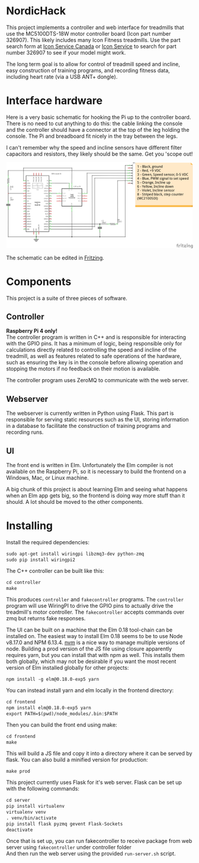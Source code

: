# NordicHack

This project implements a controller and web interface for treadmills that use
the MC5100DTS-18W motor controller board (Icon part number 326907). This likely
includes many Icon Fitness treadmills. Use the part search form
at [Icon Service Canada](https://www.iconservice.ca/CustomerService/parts)
or [Icon Service](https://www.iconservice.com/CustomerService/parts.do) to
search for part number 326907 to see if your model might work.

The long term goal is to allow for control of treadmill speed and incline, easy
construction of training programs, and recording fitness data, including heart rate
(via a USB ANT+ dongle).

# Interface hardware

Here is a very basic schematic for hooking the Pi up to the controller board.
There is no need to cut anything to do this: the cable linking the console and
the controller should have a connector at the top of the leg holding the
console. The Pi and breadboard fit nicely in the tray between the legs.

I can't remember why the speed and incline sensors have different filter
capacitors and resistors, they likely should be the same. Get you 'scope out!

![Schematic](schematic/treadmill_schematic.png)

The schematic can be edited in [Fritzing](http://fritzing.org/home/).

# Components

This project is a suite of three pieces of software.

## Controller

**Raspberry Pi 4 only!**  
The controller program is written in C++ and is responsible for interacting with
the GPIO pins. It has a minimum of logic, being responsible only for
calculations directly related to controlling the speed and incline of the
treadmill, as well as features related to safe operations of the hardware, such
as ensuring the key is in the console before allowing operation and stopping the
motors if no feedback on their motion is available.

The controller program uses ZeroMQ to communicate with the web server.

## Webserver

The webserver is currently written in Python using Flask. This part is
responsible for serving static resources such as the UI, storing
information in a database to facilitate the construction of training
programs and recording runs.

## UI

The front end is written in Elm. Unfortunately the Elm compiler is not available
on the Raspberry Pi, so it is necessary to build the frontend on a Windows, Mac,
or Linux machine.

A big chunk of this project is about learning Elm and seeing what happens when
an Elm app gets big, so the frontend is doing way more stuff than it should.
A lot should be moved to the other components.

# Installing

Install the required dependencies:
```
sudo apt-get install wiringpi libzmq3-dev python-zmq
sudo pip install wiringpi2
```

The C++ controller can be built like this:
```
cd controller
make
```

This produces `controller` and `fakecontroller` programs. The `controller`
program will use WiringPI to drive the GPIO pins to actually drive the
treadmill's motor controller. The `fakecontroller` accepts commands over
zmq but returns fake responses.

The UI can be built on a machine that the Elm 0.18 tool-chain can be installed on. The easiest way to install Elm 0.18 seems to be to use Node v8.17.0 and NPM 6.13.4. [nvm]( https://github.com/nvm-sh/nvm) is a nice way to manage multiple versions of node. Building a prod version of the JS file using closure apparently requires yarn, but you can install that with npm as well. This installs them both globally, which may not be desirable if you want the most recent version of Elm installed globally for other projects: 
```
npm install -g elm@0.18.0-exp5 yarn
```

You can instead install yarn and elm locally in the frontend directory:
```
cd frontend
npm install elm@0.18.0-exp5 yarn
export PATH=$(pwd)/node_modules/.bin:$PATH
```

Then you can build the front end using make:

```
cd frontend
make
```

This will build a JS file and copy it into a directory where it can be served
by flask. You can also build a minified version for production:

```
make prod
```

This project currently uses Flask for it's web server. Flask can be set up with the following commands: 

```
cd server
pip install virtualenv
virtualenv venv
. venv/bin/activate
pip install flask pyzmq gevent Flask-Sockets
deactivate
```

Once that is set up, you can run fakecontroller to receive package from web server using
`fakecontroller` under controller folder  
And then run the web server using the provided
`run-server.sh` script.
